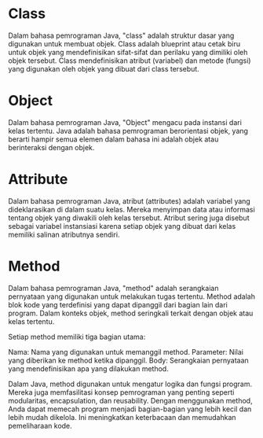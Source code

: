 # Class
Dalam bahasa pemrograman Java, "class" adalah struktur dasar yang digunakan untuk membuat objek. Class adalah blueprint atau cetak biru untuk objek yang mendefinisikan sifat-sifat dan perilaku yang dimiliki oleh objek tersebut. Class mendefinisikan atribut (variabel) dan metode (fungsi) yang digunakan oleh objek yang dibuat dari class tersebut.
# Object
Dalam bahasa pemrograman Java, "Object" mengacu pada instansi dari kelas tertentu. Java adalah bahasa pemrograman berorientasi objek, yang berarti hampir semua elemen dalam bahasa ini adalah objek atau berinteraksi dengan objek.
# Attribute
Dalam bahasa pemrograman Java, atribut (attributes) adalah variabel yang dideklarasikan di dalam suatu kelas. Mereka menyimpan data atau informasi tentang objek yang diwakili oleh kelas tersebut. Atribut sering juga disebut sebagai variabel instansiasi karena setiap objek yang dibuat dari kelas memiliki salinan atributnya sendiri.
# Method
Dalam bahasa pemrograman Java, "method" adalah serangkaian pernyataan yang digunakan untuk melakukan tugas tertentu. Method adalah blok kode yang terdefinisi yang dapat dipanggil dari bagian lain dari program. Dalam konteks objek, method seringkali terkait dengan objek atau kelas tertentu.

Setiap method memiliki tiga bagian utama:

Nama: Nama yang digunakan untuk memanggil method.
Parameter: Nilai yang diberikan ke method ketika dipanggil.
Body: Serangkaian pernyataan yang mendefinisikan apa yang dilakukan method.

Dalam Java, method digunakan untuk mengatur logika dan fungsi program. Mereka juga memfasilitasi konsep pemrograman yang penting seperti modularitas, encapsulation, dan reusability. Dengan menggunakan method, Anda dapat memecah program menjadi bagian-bagian yang lebih kecil dan lebih mudah dikelola. Ini meningkatkan keterbacaan dan memudahkan pemeliharaan kode.